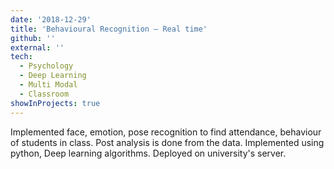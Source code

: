 ```yaml
---
date: '2018-12-29'
title: 'Behavioural Recognition – Real time'
github: ''
external: ''
tech:
  - Psychology
  - Deep Learning
  - Multi Modal
  - Classroom
showInProjects: true
---
```


Implemented face, emotion, pose recognition to find attendance, behaviour of students in class. Post analysis is done from the data. Implemented using python, Deep learning algorithms. Deployed on university's server.